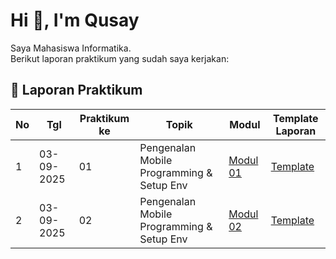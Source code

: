 # Hi 👋, I'm Qusay

Saya Mahasiswa Informatika.  
Berikut laporan praktikum yang sudah saya kerjakan:

## 📑 Laporan Praktikum

| No | Tgl        | Praktikum ke | Topik                                      | Modul       | Template Laporan |
|----|------------|--------------|--------------------------------------------|-------------|------------------|
| 1  | 03-09-2025 | 01           | Pengenalan Mobile Programming & Setup Env  | [Modul 01](link_modul_01) | [Template](link_template) |
| 2  | 03-09-2025 | 02           | Pengenalan Mobile Programming & Setup Env  | [Modul 02](link_modul_02) | [Template](link_template) |

